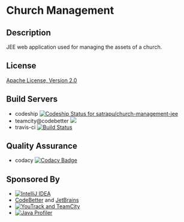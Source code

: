 Church Management
=================

Description
-
JEE web application used for managing the assets of a church.

License 
-
[Apache License, Version 2.0](http://www.apache.org/licenses/LICENSE-2.0.html)

Build Servers
-
- codeship [ ![Codeship Status for satrapu/church-management-jee](https://codeship.com/projects/14f0f420-ba9a-0131-db7f-166904770eb2/status?branch=master)](https://codeship.com/projects/20909)
- teamcity@codebetter <a href="http://teamcity.codebetter.com/viewType.html?buildTypeId=churchmanagement_master_branch_commit_build&tab=buildTypeStatusDiv&guest=1"><img src="http://teamcity.codebetter.com/app/rest/builds/buildType:(id:churchmanagement_master_branch_commit_build)/statusIcon"/></a>
- travis-ci [![Build Status](https://travis-ci.org/satrapu/church-management-jee.svg?branch=master)](https://travis-ci.org/satrapu/church-management-jee)

Quality Assurance
-
- codacy [![Codacy Badge](https://api.codacy.com/project/badge/Grade/5cd77502dae844dc9de7e43b64cc9f96)](https://www.codacy.com/app/satrapu/church-management-jee?utm_source=github.com&amp;utm_medium=referral&amp;utm_content=satrapu/church-management-jee&amp;utm_campaign=Badge_Grade)

Sponsored By
-
- [![IntelliJ IDEA](https://www.jetbrains.com/idea/docs/logo_intellij_idea.png)](https://www.jetbrains.com/idea/)
- [CodeBetter](http://codebetter.com/) and [JetBrains](http://www.jetbrains.com/) 
- [![YouTrack and TeamCity](http://www.jetbrains.com/img/banners/Codebetter300x250.png)](https://www.jetbrains.com/teamcity/)
- [![Java Profiler](http://www.ej-technologies.com/images/banners/jprofiler_large.png)](http://www.ej-technologies.com/products/jprofiler/overview.html)
